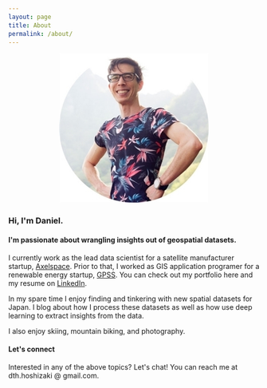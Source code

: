 ```yaml
---
layout: page
title: About
permalink: /about/
---
```


<p align="center">
  <img width="300" src="/assets/images/self-portrait.jpg" />
</p>

### Hi, I'm Daniel. 
#### I'm passionate about wrangling insights out of geospatial datasets.

I currently work as the lead data scientist for a satellite manufacturer startup, [Axelspace](https://www.axelspace.com/). 
Prior to that, I worked as GIS application programer for a renewable energy startup, [GPSS](https://gpssgroup.jp/). You can check out my portfolio here and my resume on [LinkedIn](https://www.linkedin.com/in/daniel-hoshizaki-25b3a659/).

In my spare time I enjoy finding and tinkering with new spatial datasets for Japan. I blog about how I process these datasets as well as how use deep learning to extract insights from the data.

I also enjoy skiing, mountain biking, and photography.

#### Let's connect
Interested in any of the above topics? Let's chat! You can reach me at dth.hoshizaki @ gmail.com.